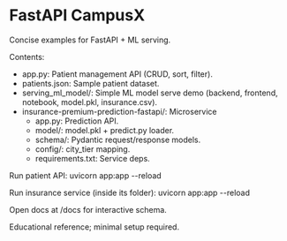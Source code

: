 # FastAPI CampusX

Concise examples for FastAPI + ML serving.

Contents:
- app.py: Patient management API (CRUD, sort, filter).
- patients.json: Sample patient dataset.
- serving_ml_model/: Simple ML model serve demo (backend, frontend, notebook, model.pkl, insurance.csv).
- insurance-premium-prediction-fastapi/: Microservice
  - app.py: Prediction API.
  - model/: model.pkl + predict.py loader.
  - schema/: Pydantic request/response models.
  - config/: city_tier mapping.
  - requirements.txt: Service deps.

Run patient API:
uvicorn app:app --reload

Run insurance service (inside its folder):
uvicorn app:app --reload

Open docs at /docs for interactive schema.

Educational reference; minimal setup required.